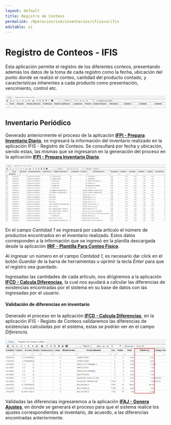 ```yaml
---
layout: default
title: Registro de Conteos
permalink: /Operacion/scm/inventarios/ifisico/ifis
editable: si
---
```


# Registro de Conteos - IFIS

Esta aplicación permite el registro de los diferentes conteos, presentando además los datos de la toma de cada registro como la fecha, ubicación del punto donde se realizó el conteo, cantidad del producto contado, y características inherentes a cada producto como presentación, vencimiento, control etc.  


![](ifis1.png)


## Inventario Periódico

Generado anteriormente el proceso de la aplicación [**IFPI - Prepara Inventario Diario**](http://docs.oasiscom.com/Operacion/scm/inventarios/ifisico/ifpi), se ingresará la información del inventario realizado en la aplicación IFIS - Registro de Conteos. Se consultará por fecha y ubicación, siendo estas, las mismas que se ingresaron en la generación del proceso en la aplicación  [**IFPI - Prepara Inventario Diario**](http://docs.oasiscom.com/Operacion/scm/inventarios/ifisico/ifpi).  

![](ifis2.png)

En el campo _Cantidad 1_ se ingresará por cada artículo el número de productos encontrados en el inventario realizado. Estos datos corresponden a la información que se ingresó en la planilla descargada desde la aplicación [**IRIF - Plantilla Para Conteo Físico**](http://docs.oasiscom.com/Operacion/scm/inventarios/ifisico/irif).  

Al ingresar un número en el campo _Cantidad 1_, es necesario dar click en el botón _Guardar_ de la barra de herramientas u oprimir la tecla _Enter_ para que el registro sea guardado.  

Ingresadas las cantidades de cada artículo, nos dirigiremos a la aplicación [**IFCD - Calcula Diferencias**](http://docs.oasiscom.com/Operacion/scm/inventarios/ifisico/ifcd), la cual nos ayudará a calcular las diferencias de existencias encontradas por el sistema en su base de datos con las ingresadas por el usuario.  


#### Validación de diferencias en inventario

Generado el proceso en la aplicación  [**IFCD - Calcula Diferencias**](http://docs.oasiscom.com/Operacion/scm/inventarios/ifisico/ifcd), en la aplicación IFIS - Registo de Conteos validaremos las diferencias de existencias calculadas por el sistema, estas se podrán ver en el campo _Diferencia_.  

![](ifis3.png)

Validadas las diferencias ingresaremos a la aplicación [**IFAJ - Genera Ajustes**](http://docs.oasiscom.com/Operacion/scm/inventarios/ifisico/ifaj), en donde se generará el proceso para que el sistema realice los ajustes correspondientes al inventario, de acuerdo, a las diferencias encontradas anteriormente.  








